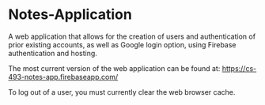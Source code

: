 # Notes-Application
A web application that allows for the creation of users and authentication of prior existing accounts, 
as well as Google login option, using Firebase authentication and hosting.

  The most current version of the web application can be found at: https://cs-493-notes-app.firebaseapp.com/
  
To log out of a user, you must currently clear the web browser cache.
